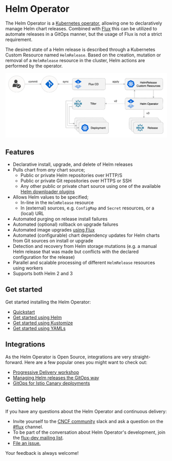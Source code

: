 # Helm Operator

The Helm Operator is a [Kubernetes operator](https://kubernetes.io/docs/concepts/extend-kubernetes/operator/),
allowing one to declaratively manage Helm chart releases. Combined with
[Flux](https://github.com/fluxcd/flux) this can be utilized to automate
releases in a GitOps manner, but the usage of Flux is not a strict
requirement.

The desired state of a Helm release is described through a Kubernetes
Custom Resource named `HelmRelease`. Based on the creation, mutation or
removal of a `HelmRelease` resource in the cluster, Helm actions are
performed by the operator.

![Helm Operator](_files/fluxcd-helm-operator-diagram.png)

## Features

* Declarative install, upgrade, and delete of Helm releases
* Pulls chart from _any_ chart source;
    * Public or private Helm repositories over HTTP/S
    * Public or private Git repositories over HTTPS or SSH
    * Any other public or private chart source using one of the available
      [Helm downloader plugins](https://helm.sh/docs/topics/plugins/#downloader-plugins)
* Allows Helm values to be specified;
    * In-line in the `HelmRelease` resource
    * In (external) sources, e.g. `ConfigMap` and `Secret` resources,
      or a (local) URL
* Automated purging on release install failures
* Automated (optional) rollback on upgrade failures
* Automated image upgrades [using Flux](https://docs.fluxcd.io/en/stable/references/helm-operator-integration.html)
* Automated (configurable) chart dependency updates for Helm charts
  from Git sources on install or upgrade
* Detection and recovery from Helm storage mutations
  (e.g. a manual Helm release that was made but conflicts with the
  declared configuration for the release)
* Parallel and scalable processing of different `HelmRelease` resources
  using workers
* Supports both Helm 2 and 3

## Get started

Get started installing the Helm Operator:

- [Quickstart](get-started/quickstart.md)
- [Get started using Helm](get-started/using-helm.md)
- [Get started using Kustomize](get-started/using-kustomize.md)
- [Get started using YAMLs](get-started/using-yamls.md)

## Integrations

As the Helm Operator is Open Source, integrations are very straight-forward. Here are
a few popular ones you might want to check out:

- [Progressive Delivery workshop](https://helm.workshop.flagger.dev/)
- [Managing Helm releases the GitOps way](https://github.com/fluxcd/helm-operator-get-started)
- [GitOps for Istio Canary deployments](https://github.com/stefanprodan/gitops-istio)

## Getting help

If you have any questions about the Helm Operator and continuous delivery:

- Invite yourself to the <a href="https://slack.cncf.io" target="_blank">CNCF community</a>
  slack and ask a question on the [#flux](https://cloud-native.slack.com/messages/flux/)
  channel.
- To be part of the conversation about Helm Operator's development, join the
  [flux-dev mailing list](https://lists.cncf.io/g/cncf-flux-dev).
- [File an issue.](https://github.com/fluxcd/helm-operator/issues/new)

Your feedback is always welcome!
